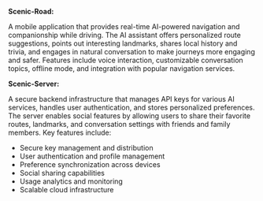 **Scenic-Road:**

A mobile application that provides real-time AI-powered navigation and companionship while driving. The AI assistant offers personalized route suggestions, points out interesting landmarks, shares local history and trivia, and engages in natural conversation to make journeys more engaging and safer. Features include voice interaction, customizable conversation topics, offline mode, and integration with popular navigation services.

**Scenic-Server:**

A secure backend infrastructure that manages API keys for various AI services, handles user authentication, and stores personalized preferences. The server enables social features by allowing users to share their favorite routes, landmarks, and conversation settings with friends and family members. Key features include:

- Secure key management and distribution
- User authentication and profile management
- Preference synchronization across devices
- Social sharing capabilities
- Usage analytics and monitoring
- Scalable cloud infrastructure
